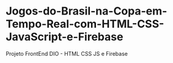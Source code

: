 # Jogos-do-Brasil-na-Copa-em-Tempo-Real-com-HTML-CSS-JavaScript-e-Firebase
Projeto FrontEnd DIO - HTML CSS JS e Firebase

